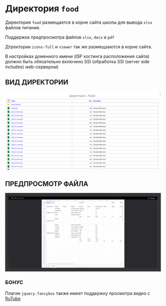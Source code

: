 # Директория `food`

Директория `food` размещается в корне сайта школы для вывода `xlsx` файлов питания.

Поддержка предпросмотра файлов `xlsx`, `docx` и `pdf`

Дтректории `icons-full` и `viewer` так же размещзаются в корне сайта.

В настройках доменного имени (ISP хостинга расположения сайта) должно быть обязательно включено SSI (обработка SSI (server side includes) web-сервером)

## ВИД ДИРЕКТОРИИ

![screenshot-0001.png](src/screenshot-0001.png)

## ПРЕДПРОСМОТР ФАЙЛА

![screenshot-0002.png](src/screenshot-0002.png)

### БОНУС

Плагин `jquery.fancybox` также имеет поддержку просмотра видео с [RuTube](https://rutube.ru/channel/25773334/videos/)
